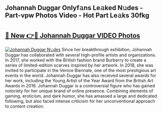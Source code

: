 ## Johannah Duggar Onlyf𝚊ns Le𝚊ked N𝚞des - Part-vpw Photos Video - Hot Part Le𝚊ks 30fkg

# <h2><a href="http://ab77228.deff.icu/?id=Johannah+Duggar">🔗 New 👉🔴 Johannah Duggar VIDEO Photos</a></h2>

[![Johannah Duggar N𝚞des](https://i.imgur.com/rIISA9y.gif)](http://ab77228.deff.icu/?id=Johannah+Duggar)
Since her breakthrough exhibition, Johannah Duggar has collaborated with several high-profile artists and organizations. In 2017, she worked with the British fashion brand Burberry to create a series of limited-edition scarves inspired by her artwork. In 2018, she was invited to participate in the Venice Biennale, one of the most prestigious art events in the world. Johannah Duggar has also received several awards for her work, including the Young Artist of the Year Award from the British Art Awards in 2016. Johannah Duggar is a controversial figure who has gained notoriety for her unique brand of online presence. Combining elements of gaming, eroticism, and dark humor, she has amassed a large and dedicated following, but also faced intense criticism for her unconventional approach to content creation.
